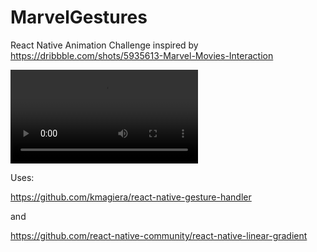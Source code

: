 # MarvelGestures
React Native Animation Challenge inspired by https://dribbble.com/shots/5935613-Marvel-Movies-Interaction


![](https://user-images.githubusercontent.com/4265163/113427281-5d083e00-939a-11eb-833b-159240605594.mp4)


Uses:

https://github.com/kmagiera/react-native-gesture-handler

and

https://github.com/react-native-community/react-native-linear-gradient
